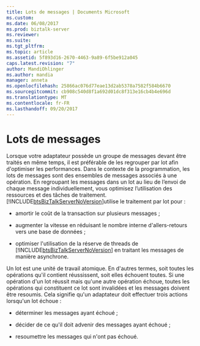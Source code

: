 ```yaml
---
title: Lots de messages | Documents Microsoft
ms.custom: 
ms.date: 06/08/2017
ms.prod: biztalk-server
ms.reviewer: 
ms.suite: 
ms.tgt_pltfrm: 
ms.topic: article
ms.assetid: 5f893d16-2670-4463-9a89-6f5be912a045
caps.latest.revision: "7"
author: MandiOhlinger
ms.author: mandia
manager: anneta
ms.openlocfilehash: 25866ac076d77eae13d2ab5378a7582f584b6670
ms.sourcegitcommit: cb908c540d8f1a692d01dc8f313e16cb4b4e696d
ms.translationtype: MT
ms.contentlocale: fr-FR
ms.lasthandoff: 09/20/2017
---
```

# <a name="message-batches"></a>Lots de messages
Lorsque votre adaptateur possède un groupe de messages devant être traités en même temps, il est préférable de les regrouper par lot afin d'optimiser les performances. Dans le contexte de la programmation, les lots de messages sont des ensembles de messages associés à une opération. En regroupant les messages dans un lot au lieu de l’envoi de chaque message individuellement, vous optimisez l’utilisation des ressources et des tâches de traitement. [!INCLUDE[btsBizTalkServerNoVersion](../includes/btsbiztalkservernoversion-md.md)]utilise le traitement par lot pour :  
  
-   amortir le coût de la transaction sur plusieurs messages ;  
  
-   augmenter la vitesse en réduisant le nombre interne d'allers-retours vers une base de données ;  
  
-   optimiser l'utilisation de la réserve de threads de [!INCLUDE[btsBizTalkServerNoVersion](../includes/btsbiztalkservernoversion-md.md)] en traitant les messages de manière asynchrone.  
  
 Un lot est une unité de travail atomique. En d'autres termes, soit toutes les opérations qu'il contient réussissent, soit elles échouent toutes. Si une opération d'un lot réussit mais qu'une autre opération échoue, toutes les opérations qui constituent ce lot sont invalidées et les messages doivent être resoumis. Cela signifie qu'un adaptateur doit effectuer trois actions lorsqu'un lot échoue :  
  
-   déterminer les messages ayant échoué ;  
  
-   décider de ce qu'il doit advenir des messages ayant échoué ;  
  
-   resoumettre les messages qui n'ont pas échoué.